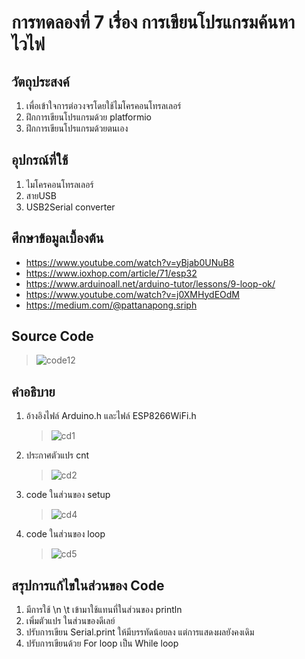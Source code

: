 # การทดลองที่ 7 เรื่อง การเขียนโปรแกรมค้นหาไวไฟ

## วัตถุประสงค์
1. เพื่อเข้าใจการต่อวงจรโดยใช้ไมโครคอนโทรลเลอร์
2. ฝึกการเขียนโปรแกรมด้วย platformio
3. ฝึกการเขียนโปรแกรมด้วยตนเอง

## อุปกรณ์ที่ใช้
1. ไมโครคอนโทรลเลอร์
2. สายUSB
3. USB2Serial converter

## ศึกษาข้อมูลเบื้องต้น
* https://www.youtube.com/watch?v=yBjab0UNuB8
* https://www.ioxhop.com/article/71/esp32
* https://www.arduinoall.net/arduino-tutor/lessons/9-loop-ok/
* https://www.youtube.com/watch?v=j0XMHydEOdM
* https://medium.com/@pattanapong.sriph
## Source Code
   > ![code12](https://user-images.githubusercontent.com/80879116/113142629-4f956b80-9255-11eb-8c09-b49059cda92c.png)

## คำอธิบาย
1. อ้างอิงไฟล์ Arduino.h และไฟล์ ESP8266WiFi.h
   > ![cd1](https://user-images.githubusercontent.com/80879116/113143368-435dde00-9256-11eb-9354-618b64340c94.png)
      
2. ประกาศตัวแปร cnt
   > ![cd2](https://user-images.githubusercontent.com/80879116/113143868-d8f96d80-9256-11eb-848d-6d7383478475.png)

3. code ในส่วนของ setup
   > ![cd4](https://user-images.githubusercontent.com/80879116/113147735-49a28900-925b-11eb-8922-b0e1c2b5c97e.png)

4. code ในส่วนของ loop
   > ![cd5](https://user-images.githubusercontent.com/80879116/113147956-853d5300-925b-11eb-9626-37afaa4e9db0.png)

## สรุปการแก้ไขในส่วนของ Code
  1. มีการใช้ \n \t เข้ามาใช้แทนที่ในส่วนของ println
  2. เพิ่มตัวแปร ในส่วนของดีเลย์
  3. ปรับการเขียน Serial.print ให้มีบรรทัดน้อยลง แต่การแสดงผลยังคงเดิม
  4. ปรับการเขียนด้วย For loop เป็น While loop

